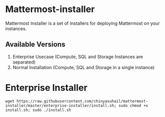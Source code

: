 # Mattermost-installer
Mattermost Installer is a set of installers for deploying Mattermost on your instances.

## Available Versions

1. Enterprise Usecase (Compute, SQL and Storage Instances are separated)
2. Normal Installation (Compute, SQL and Storage in a single instance)



# Enterprise Installer

```
wget https://raw.githubusercontent.com/chinyasuhail/mattermost-installer/master/enterprise-installer/install.sh; sudo chmod +x install.sh; sudo ./install.sh
```


